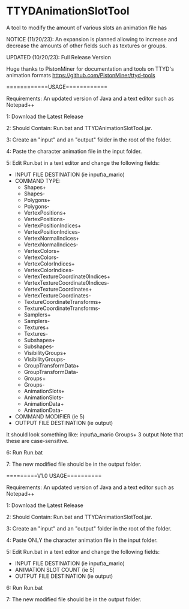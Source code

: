 # TTYDAnimationSlotTool
A tool to modify the amount of various slots an animation file has

NOTICE (11/20/23): An expansion is planned allowing to increase and decrease the amounts of other fields such as textures or groups.

UPDATED (10/20/23): Full Release Version

Huge thanks to PistonMiner for documentation and tools on TTYD's animation formats https://github.com/PistonMiner/ttyd-tools

============USAGE============

Requirements: An updated version of Java and a text editor such as Notepad++

1: Download the Latest Release

2: Should Contain: Run.bat and TTYDAnimationSlotTool.jar.

3: Create an "input" and an "output" folder in the root of the folder.

4: Paste the character animation file in the input folder.

5: Edit Run.bat in a text editor and change the following fields:
  - INPUT FILE DESTINATION (ie input\\a_mario)
  - COMMAND TYPE:
    - Shapes+
    - Shapes-
    - Polygons+
    - Polygons-
    - VertexPositions+
    - VertexPositions-
    - VertexPositionIndices+
    - VertexPositionIndices-
    - VertexNormalIndices+
    - VertexNormalIndices-
    - VertexColors+
    - VertexColors-
    - VertexColorIndices+
    - VertexColorIndices-
    - VertexTextureCoordinate0Indices+
    - VertexTextureCoordinate0Indices-
    - VertexTextureCoordinates+
    - VertexTextureCoordinates-
    - TextureCoordinateTransforms+
    - TextureCoordinateTransforms-
    - Samplers+
    - Samplers-
    - Textures+
    - Textures-
    - Subshapes+
    - Subshapes-
    - VisibilityGroups+
    - VisibilityGroups-
    - GroupTransformData+
    - GroupTransformData-
    - Groups+
    - Groups-
    - AnimationSlots+
    - AnimationSlots-
    - AnimationData+
    - AnimationData-
  - COMMAND MODIFIER (ie 5)
  - OUTPUT FILE DESTINATION (ie output)

It should look something like: input\\a_mario Groups+ 3 output
Note that these are case-sensitive.

6: Run Run.bat

7: The new modified file should be in the output folder.

=========V1.0 USAGE==========

Requirements: An updated version of Java and a text editor such as Notepad++

1: Download the Latest Release

2: Should Contain: Run.bat and TTYDAnimationSlotTool.jar.

3: Create an "input" and an "output" folder in the root of the folder.

4: Paste ONLY the character animation file in the input folder.

5: Edit Run.bat in a text editor and change the following fields:
  - INPUT FILE DESTINATION (ie input\\a_mario)
  - ANIMATION SLOT COUNT (ie 5)
  - OUTPUT FILE DESTINATION (ie output)

6: Run Run.bat

7: The new modified file should be in the output folder.

